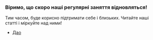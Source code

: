 ### Віримо, що скоро наші регулярні заняття відновляться!
Тим часом, буде корисно підтримати себе і близьких. Читайте наші статті і міркуйте над ними!


- <a href="./dao.html">Дао</a>
